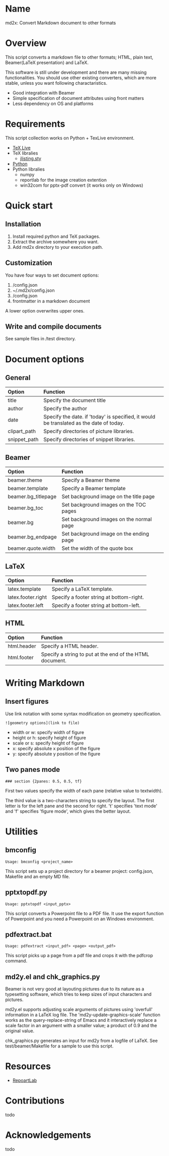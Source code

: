 # Name
md2x: Convert Markdown document to other formats 

# Overview
This script converts a markdown file to other formats; HTML, plain text, Beamer(LaTeX presentation) and LaTeX.

This software is still under development and there are many missing functionalities.
You should use other existing converters, which are more stable, unless you want following charactaristics. 

* Good integration with Beamer
* Simple specification of document attributes using front matters
* Less dependency on OS and platforms

# Requirements
This script collection works on Python + TexLive environment.

* [TeX Live](https://www.tug.org/texlive/)
* TeX libralies
  - [jlisting.sty](https://osdn.net/projects/mytexpert/downloads/26068/jlisting.sty.bz2/)
* [Python](https://www.python.org)
* Python libralies
  - numpy
  - reportlab for the image creation extention
  - win32com for pptx-pdf convert (it works only on Windows)

# Quick start

## Installation
1. Install required python and TeX packages.
2. Extract the archive somewhere you want.
3. Add md2x directory to your execution path.

## Customization
You have four ways to set document options:
1. <application root>/config.json
2. ~/.md2x/config.json
3. <document root>/config.json
4. frontmatter in a markdown document

A lower option overwrites upper ones. 

## Write and compile documents
See sample files in <application root>/test directory.

# Document options

## General

|Option|Function| 
|:------|:------|
|title| Specify the document title| 
|author| Specify the author| 
|date| Specify the date. if 'today' is specified, it would be translated as the date of today.| 
|clipart_path| Specify directories of picture libraries.| 
|snippet_path| Specify directories of snippet libraries.| 

## Beamer

|Option|Function| 
|:------|:------|
|beamer.theme| Specify a Beamer theme| 
|beamer.template| Specify a Beamer template| 
|beamer.bg_titlepage| Set background image on the title page|
|beamer.bg_toc| Set background images on the TOC pages|
|beamer.bg| Set background images on the normal page|
|beamer.bg_endpage| Set background image on the ending page| 
|beamer.quote.width| Set the width of the quote box| 

## LaTeX
|Option|Function| 
|:------|:------|
|latex.template| Specify a LaTeX template.| 
|latex.footer.right| Specify a footer string at bottom-right.| 
|latex.footer.left| Specify a footer string at bottom-left.| 

## HTML
|Option|Function| 
|:------|:------|
|html.header| Specify a HTML header.| 
|html.footer| Specify a string to put at the end of the HTML document.| 

# Writing Markdown

## Insert figures

Use link notation with some syntax modification on geometry specification.
```
![geometry options](link to file)
```

* width or w: specify width of figure
* height or h: specify height of figure
* scale or s: specify height of figure
* x: specify absolute x position of the figure 
* y: specify absolute y position of the figure

## Two panes mode
```
### section {2panes: 0.5, 0.5, tf}
```

First two values specify the width of each pane (relative value to textwidth).

The third value is a two-characters string to specify the layout.
The first letter is for the left pane and the second for right.
't' specifies 'text mode' and 'f' specifies 'figure mode', which gives the better layout.

# Utilities

## bmconfig

```
Usage: bmconfig <project_name>
```

This script sets up a project directory for a beamer project: config.json, Makefile and an empty MD file.

## pptxtopdf.py

```
Usage: pptxtopdf <input_pptx>
```

This script converts a Powerpoint file to a PDF file.
It use the export function of Powerpoint and you need a Powerpoint on an Windows environment.

## pdfextract.bat

```
Usage: pdfextract <input_pdf> <page> <output_pdf> 
```

This script picks up a page from a pdf file and crops it with the pdfcrop command. 

## md2y.el and chk_graphics.py
Beamer is not very good at layouting pictures due to its nature as a typesetting software, which tries to keep sizes of input characters and pictures. 

md2y.el supports adjusting scale arguments of pictures using 'overfull' information in a LaTeX log file.
The 'md2y-update-graphics-scale' function works as the query-replace-string of Emacs and it interactively replace a scale factor in an argument with a smaller value; a product of 0.9 and the original value.

chk_graphics.py generates an input for md2y from a logfile of LaTeX.
See test/beamer/Makefile for a sample to use this script.

# Resources
* [RepoartLab](https://www.reportlab.com)

# Contributions
todo

# Acknowledgements
todo
